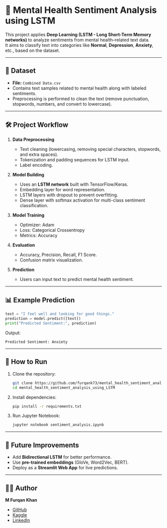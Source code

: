 # 🧠 Mental Health Sentiment Analysis using LSTM

This project applies **Deep Learning (LSTM - Long Short-Term Memory networks)** to analyze sentiments from mental health–related text data.  
It aims to classify text into categories like **Normal**, **Depression**, **Anxiety**, etc., based on the dataset.

---

## 📂 Dataset
- **File:** `Combined Data.csv`  
- Contains text samples related to mental health along with labeled sentiments.  
- Preprocessing is performed to clean the text (remove punctuation, stopwords, numbers, and convert to lowercase).

---

## 🛠️ Project Workflow
1. **Data Preprocessing**
   - Text cleaning (lowercasing, removing special characters, stopwords, and extra spaces).
   - Tokenization and padding sequences for LSTM input.
   - Label encoding.

2. **Model Building**
   - Uses an **LSTM network** built with TensorFlow/Keras.
   - Embedding layer for word representation.
   - LSTM layers with dropout to prevent overfitting.
   - Dense layer with softmax activation for multi-class sentiment classification.

3. **Model Training**
   - Optimizer: Adam  
   - Loss: Categorical Crossentropy  
   - Metrics: Accuracy  

4. **Evaluation**
   - Accuracy, Precision, Recall, F1 Score.
   - Confusion matrix visualization.

5. **Prediction**
   - Users can input text to predict mental health sentiment.

---

## 📊 Example Prediction
```python
text = "I feel well and looking for good things."
prediction = model.predict([text])
print("Predicted Sentiment:", prediction)
````

Output:

```
Predicted Sentiment: Anxiety
```

---

## 🚀 How to Run

1. Clone the repository:

   ```bash
   git clone https://github.com/furqank73/mental_health_sentiment_analysis_using_LSTM.git
   cd mental_health_sentiment_analysis_using_LSTM
   ```

2. Install dependencies:

   ```bash
   pip install -r requirements.txt
   ```

3. Run Jupyter Notebook:

   ```bash
   jupyter notebook sentiment_analysis.ipynb
   ```

---

## 📌 Future Improvements

* Add **Bidirectional LSTM** for better performance.
* Use **pre-trained embeddings** (GloVe, Word2Vec, BERT).
* Deploy as a **Streamlit Web App** for live predictions.

---

## 👨‍💻 Author

**M Furqan Khan**

* [GitHub](https://github.com/furqank73)
* [Kaggle](https://www.kaggle.com/fkgaming)
* [LinkedIn](https://www.linkedin.com/in/furqan-khan-256798268/)

